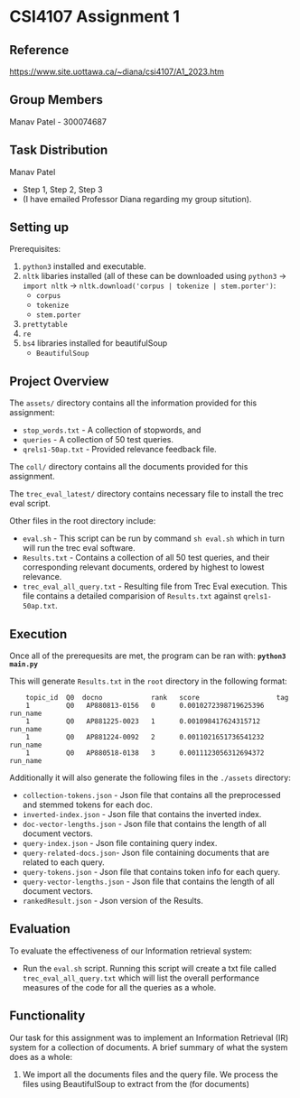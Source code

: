 

# CSI4107 Assignment 1

## Reference

https://www.site.uottawa.ca/~diana/csi4107/A1_2023.htm

## Group Members

Manav Patel - 300074687

## Task Distribution

Manav Patel
- Step 1, Step 2, Step 3 
- (I have emailed Professor Diana regarding my group sitution).

## Setting up

Prerequisites:

1. `python3` installed and executable.
2. `nltk` libaries installed (all of these can be downloaded using `python3` -> `import nltk` -> `nltk.download('corpus | tokenize | stem.porter')`: 
	  - `corpus`
	  - `tokenize`
	  - `stem.porter`
3.  `prettytable`
4.  `re`
5.  `bs4` libraries installed for beautifulSoup
      - `BeautifulSoup`
 
## Project Overview

The `assets/` directory contains all the information provided for this assignment:
- `stop_words.txt` - A collection of stopwords, and
- `queries` - A collection of 50 test queries.
- `qrels1-50ap.txt` - Provided relevance feedback file.

The `coll/` directory contains all the documents provided for this assignment.

The `trec_eval_latest/` directory contains necessary file to install the trec eval script.

Other files in the root directory include:
- `eval.sh` - This script can be run by command `sh eval.sh` which in turn will run the trec eval software.
- `Results.txt` - Contains a collection of all 50 test queries, and their corresponding relevant documents, ordered by highest to lowest relevance. 
- `trec_eval_all_query.txt` - Resulting file from Trec Eval execution. This file contains a detailed comparision of `Results.txt` against `qrels1-50ap.txt`.
		

## Execution

Once all of the prerequesits are met, the program can be ran with:
**```python3 main.py```**

This will generate `Results.txt` in the `root` directory in the following format: 

        topic_id  Q0  docno            rank   score                   tag      
        1         Q0   AP880813-0156   0      0.0010272398719625396   run_name 
        1         Q0   AP881225-0023   1      0.001098417624315712    run_name 
        1         Q0   AP881224-0092   2      0.0011021651736541232   run_name 
        1         Q0   AP880518-0138   3      0.0011123056312694372   run_name 

Additionally it will also generate the following files in the `./assets` directory:
- `collection-tokens.json` - Json file that contains all the preprocessed and stemmed tokens for each doc.
- `inverted-index.json` - Json file that contains the inverted index.
- `doc-vector-lengths.json` - Json file that contains the length of all document vectors.
- `query-index.json` - Json file containing query index.
- `query-related-docs.json`- Json file containing documents that are related to each query.
- `query-tokens.json` - Json file that contains token info for each query.
- `query-vector-lengths.json` - Json file that contains the length of all document vectors.
- `rankedResult.json` - Json version of the Results.

## Evaluation

To evaluate the effectiveness of our Information retrieval system:

- Run the `eval.sh` script. Running this script will create a txt file called `trec_eval_all_query.txt` which will list the overall performance measures of the code for all the queries as a whole.

## Functionality

Our task for this assignment was to implement an Information Retrieval (IR) system for a collection of documents. A brief summary of what the system does as a whole:

1. We import all the documents files and the query file. We process the files using BeautifulSoup to extract from the <text> <docno> (for documents) <title> and <desc> for the query file. We perform stemming andd stopword removal on the extracted words to tokenize these words and stored them in dictionaries. This allowed the words to formatted in way that could be easily read and accessed by the python code.

2. The system creates an inverted index dictionary that contains all the unique tokens along with important information such **Df** and **Idf** values. Moreover, it also stores doc numbers in which these words occur and along with these documents we store the weight of tokens for that specific document. To calculate the weight of tokens we use the **Df** to calculate the **Idf** (Formula: Log<sub>2</sub>(Total number of documents/Document frequency of the term)) and then we use the **Tf*Idf** formula.

3. We create a query index which contains all the tokenized words from the 50 queries along with their **Tf** and `Token weights`. More over another index/dictionary is created that contains the query IDs and the documents that relate to that ID. Finally we calculate the `CosSim` values for the words to find their similarity score with the query. The results are order in descending order based on the similarity score of each document with a query. Ultimately a Results.txt file is created with this information.

## Algorithms, Data Structures, and Optimizations

  Our implementation of the information retrieval system was based on the guidelines provided in the assignment. The folder contains five python files containing the function used in implementing the IR system. 

### Project Specific Files

#### `main.py`:
  This file contains the main() function. In the `main()`, we started by importing the important functions that were used for implementing the IR system. TThe system starts its process by importing the collection documents and the query file. By importing the documents and queries from the `asset folder`, `step1: preprocessing` commences using `tokenize()` function that gets called from the  `importCollections()` and `importQuery` functions. Once the words are tokenized and preprocessed the system begins building the `inverted index` for the the documents. We got the `index and document length vector list`, which is then used for the retrieval and ranking process. In the `retrievalandranking` function, the CosSimalarity scores are calculated along with ranking and a dictionary for the mentioned is returned. 
#### Preprocess.py:
 This file contains the process of developing `step1:Preprocessing` and `step2:Indexing` using python. Below are the functions implemented in the `preprocess.py`
 - isFloat(s): Check if a string contains float values.
 - importCollection(): imports the documents from the collection. We first started by opening and parsing the text files using `BeautifulSoup`, then we filter the file using our `tokenize` function.
 - importQuery(): imports query from the query file. Same process as the importCollection().
 - tokenize(text): processes parsed sentences from documents and queries. This function builds a list of `stopwords` and then `tokenizes` each word in the paragraphs by removing any numerics, punctuation, special symbols or stopwords contained in the list. Each imported doc and query runs through the 
 `NLTK's stopword list`, a `custom stopword list` that included the  `abbreviations and special characters`, and the provided `stopword list`. After this step, each word is tokenized and stemmed with `Porter stemmer`. Under the `additional libraries` section, we discussed in-depth the use of `tokenization`, `stopwords`, and `porter stemmer`.
 - makeJson(): This is a helper function to create json files for relevant dictionaries.
 #### Indexer.py
 - createInvertedIndex(collectionTokens): builds the inverted index for each entry word in the vocabulary. The data structure used for the implementation was hash maps. In the realms of python development, dictionaries are equivalent to hash maps. We used dictionaries for storing the data that was being processed and used for the documents and queries. We initialized an `allTokens`  as an empty dictionary and started iterating through a vocabulary of unique words/tokens. Since initially with 130k words the estimated time to build the index was 6 hours, we pruned words of length 2. We also optimized this section of the index building by storing documents related to a token and token frequencies as we iterated through the vocabulary to create our set of unique tokens. This was a vast improvement from our previous implementation and changed our estimated time of building an index to seconds. In this way we eliminated alot of recurrent iterations in this section of code. Ultimately we store the df, idf documents related to each tokens and token weights in the index. This function also creates another dictionary that contains the length of document vectors for each document. 

#### rankerAndRetriever.py 
  This file contains the function for calculating the Cosimilarity values for the set of documents against each queries and then ranks the similarity scores in descending order. Dictionary was used as our main source for storing the values of the `queryIndex`, `documentLength`.  and the `queryVectorLength`. At the start, we first calculated the occurrences of the token in each query. We then moved to calculate the `TF-IDF` and the `length of the query` and creating a `queryindex`. After getting the necessary calculations needed, we then moved to solving the `CosSimalarity values` and then `ranking the document` according to the order that was specified.
#### write.py: 
  The function creates a table for each of the results generated in the `result.py`.
 
### Additional Libraries

#### Prettytable (`prettytable.py`):  
 
A helper library to format the output for the `Results.txt` file. Used in `write.py`.

#### NLTK:

#### PorterStemmer
Porter stemmer was an external resource that was used in the implementation of `tokenize(text)`. It was used for normalizing the data for each token that was created. Stemming helps remove the morphological and inflexional endings from words in the text file.
#### Stopwords
Stopwords were also used in the preprocessing of the data. Since stopwords are common that generally do not contribute to the meaning of a sentence, we tend to filter them out which can be seen done in the `tokenize(text)` function.
#### Tokenizer
We Tokenized our data in the `tokenize(text)` so as to provide a link between queries and documents. Tokens are sequences of alphanumeric characters separated by nonalphanumeric characters, which are performed as part of the preprocessing (`step1` requirement).

## Final Result Discussion
  The following is the evaluation of our system using the trec_eval script by comparing our results (`Results.txt`) with the expected results from the provided relevance feedback file.

    runid                 	all	run_name
    num_q                 	all	50
    num_ret               	all	2270913
    num_rel               	all	2099
    num_rel_ret           	all	2090
    map                   	all	0.2399
    gm_map                	all	0.1238
    Rprec                 	all	0.2591
    bpref                 	all	0.2966
    recip_rank            	all	0.4985
    iprec_at_recall_0.00  	all	0.5510
    iprec_at_recall_0.10  	all	0.4430
    iprec_at_recall_0.20  	all	0.3671
    iprec_at_recall_0.30  	all	0.3267
    iprec_at_recall_0.40  	all	0.2718
    iprec_at_recall_0.50  	all	0.2465
    iprec_at_recall_0.60  	all	0.2077
    iprec_at_recall_0.70  	all	0.1667
    iprec_at_recall_0.80  	all	0.1177
    iprec_at_recall_0.90  	all	0.0760
    iprec_at_recall_1.00  	all	0.0338
    P_5                   	all	0.3640
    P_10                  	all	0.3160
    P_15                  	all	0.2987
    P_20                  	all	0.2870
    P_30                  	all	0.2553
    P_100                 	all	0.1562
    P_200                 	all	0.1011
    P_500                 	all	0.0543
    P_1000                	all	0.0316


From an overall perspective, The result seems okay, but not as accurate as I expected. I had to make some tweaks in my preprocessor and index builder to increase the `MAP` score from `0.08` to `0.2399`/`23.99%`. I made optimizations to the indexer script as mentioned above in detail which helped me achieve this map score. I have noticed some anomalies with our python code that generates the idf scores. It is sensible to presume that on debugging those calculations would potentially help in improving the system. However since, fundamentally the logic of the system stands correct, some fine tuning can do the trick such as, check the preprocessing, tokenizing and Idf values. However, given an opportunity the system can definitely be improved.

## Results from Queries 1 and 25

### Query 1

    topic_id  Q0  docno            rank   score                   tag      
    1         Q0   AP881122-0107   0      0.00028492614143231867  run_name 
    1         Q0   AP880617-0251   1      0.00029109700342177234  run_name 
    1         Q0   AP880615-0271   2      0.00029110276006548983  run_name 
    1         Q0   AP881109-0243   3      0.0002967841212215339   run_name 
    1         Q0   AP880425-0253   4      0.000297316484102289    run_name 
    1         Q0   AP880608-0267   5      0.0003133702558078317   run_name 
    1         Q0   AP880828-0010   6      0.0003172351906365927   run_name 
    1         Q0   AP881014-0266   7      0.000317508479203022    run_name 
    1         Q0   AP880411-0266   8      0.0003255881149707923   run_name 
    1         Q0   AP880706-0272   9      0.00033082409268940223  run_name 
    1         Q0   AP880408-0274   10     0.00033891508004051476  run_name 
     

### Query 25

    topic_id  Q0  docno            rank   score                   tag      
    25        Q0   AP880810-0267   0      0.00011697465198517658  run_name 
    25        Q0   AP880222-0182   1      0.00013987848077943218  run_name 
    25        Q0   AP880328-0238   2      0.0001585303716096217   run_name 
    25        Q0   AP881115-0250   3      0.00016187624911542467  run_name 
    25        Q0   AP880331-0289   4      0.00016222286029245357  run_name 
    25        Q0   AP880803-0015   5      0.00016424679459163636  run_name 
    25        Q0   AP880829-0220   6      0.00016608987874675824  run_name 
    25        Q0   AP881023-0004   7      0.0001693222307167516   run_name 
    25        Q0   AP880418-0006   8      0.00017211658683608536  run_name 
    25        Q0   AP880327-0104   9      0.00017214753439692083  run_name 
    25        Q0   AP880618-0018   10     0.00017450564860668137  run_name 
        
## Discussion

To my surprise the results of `MAP` score when using query title and query description and using just query title was not very different in terms of metric. This maybe because of the description containing too many stop words and not a lot more important words than in the title.
The `MAP`(`21.19%`) score below is while using tokens from only title. The table showed above with `MAP` score of `23.99%` is using title and description.

    runid                 	all	run_name
    num_q                 	all	50
    num_ret               	all	762721
    num_rel               	all	2099
    num_rel_ret           	all	1977
    map                   	all	0.2119
    gm_map                	all	0.0910
    Rprec                 	all	0.2396
    bpref                 	all	0.2804
    recip_rank            	all	0.4420
    iprec_at_recall_0.00  	all	0.4992
    iprec_at_recall_0.10  	all	0.3955
    iprec_at_recall_0.20  	all	0.3228
    iprec_at_recall_0.30  	all	0.2898
    iprec_at_recall_0.40  	all	0.2473
    iprec_at_recall_0.50  	all	0.2156
    iprec_at_recall_0.60  	all	0.1799
    iprec_at_recall_0.70  	all	0.1346
    iprec_at_recall_0.80  	all	0.1029
    iprec_at_recall_0.90  	all	0.0668
    iprec_at_recall_1.00  	all	0.0329
    P_5                   	all	0.3120
    P_10                  	all	0.3000
    P_15                  	all	0.2733
    P_20                  	all	0.2600
    P_30                  	all	0.2333
    P_100                 	all	0.1420
    P_200                 	all	0.0936
    P_500                 	all	0.0506
    P_1000                	all	0.0297
    
## Vocabulary
  
Our vocabulary size was `121514` tokens
  
Below is the sample of 100 tokens from our vocabulary:
  
win
weekli
state
lotteri
number
pick
friday
lotto
win
weekli
state
lotteri
number
pick
lotto
play
wednesday
megabuck
pick
lotto
bonu
wednesday
lotto
game
supplementari
big
lotteri
grand
lot
game
tent
schedul
presidenti
candid
juli
inform
candid
sunday
juli
democrat
dukaki
colorado
jackson
san
franicisco
dalla
fort
worth
texa
republican
bush
washington
monday
juli
democrat
dukaki
boston
jackson
washington
cincinnati
republican
bush
washington
tuesday
juli
democrat
dukaki
boston
jackson
washington
republican
bush
washington
cincinnati
wednesday
juli
democrat
dukaki
open
jackson
chicago
republican
bush
washington
thursday
juli
democrat
dukaki
open
jackson
chicago
indianapoli
republican
bush
open
friday
juli
democrat
dukaki
open
